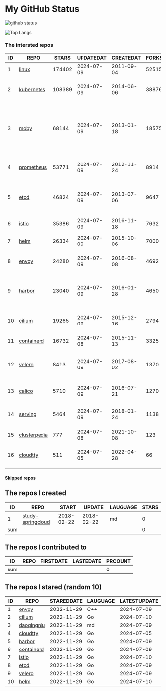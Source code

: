 # My GitHub Status

<img src="https://github-readme-stats-1.yihong0618.vercel.app/api?username=daoqingniu&show_icons=true&&&hide_title=true&count_private=true" alt="github status" />

![Top Langs](https://github-readme-stats-1.yihong0618.vercel.app/api/top-langs/?username=daoqingniu&layout=compact)

<!--START_SECTION:github_repos-->
### The intersted repos
| ID |                              REPO                               | STARS  | UPDATEDAT  | CREATEDAT  | FORKSCOUNT |                                                DESCRIPTIONS                                                |
|----|-----------------------------------------------------------------|--------|------------|------------|------------|------------------------------------------------------------------------------------------------------------|
|  1 | [linux](https://github.com/torvalds/linux)                      | 174402 | 2024-07-09 | 2011-09-04 |      52515 | Linux kernel source tree                                                                                   |
|  2 | [kubernetes](https://github.com/kubernetes/kubernetes)          | 108389 | 2024-07-09 | 2014-06-06 |      38876 | Production-Grade Container Scheduling and Management                                                       |
|  3 | [moby](https://github.com/moby/moby)                            |  68144 | 2024-07-09 | 2013-01-18 |      18575 | The Moby Project - a collaborative project for the container ecosystem to assemble container-based systems |
|  4 | [prometheus](https://github.com/prometheus/prometheus)          |  53771 | 2024-07-09 | 2012-11-24 |       8914 | The Prometheus monitoring system and time series database.                                                 |
|  5 | [etcd](https://github.com/etcd-io/etcd)                         |  46824 | 2024-07-09 | 2013-07-06 |       9647 | Distributed reliable key-value store for the most critical data of a distributed system                    |
|  6 | [istio](https://github.com/istio/istio)                         |  35386 | 2024-07-09 | 2016-11-18 |       7632 | Connect, secure, control, and observe services.                                                            |
|  7 | [helm](https://github.com/helm/helm)                            |  26334 | 2024-07-09 | 2015-10-06 |       7000 | The Kubernetes Package Manager                                                                             |
|  8 | [envoy](https://github.com/envoyproxy/envoy)                    |  24280 | 2024-07-09 | 2016-08-08 |       4692 | Cloud-native high-performance edge/middle/service proxy                                                    |
|  9 | [harbor](https://github.com/goharbor/harbor)                    |  23040 | 2024-07-09 | 2016-01-28 |       4650 | An open source trusted cloud native registry project that stores, signs, and scans content.                |
| 10 | [cilium](https://github.com/cilium/cilium)                      |  19265 | 2024-07-09 | 2015-12-16 |       2794 | eBPF-based Networking, Security, and Observability                                                         |
| 11 | [containerd](https://github.com/containerd/containerd)          |  16732 | 2024-07-08 | 2015-11-13 |       3325 | An open and reliable container runtime                                                                     |
| 12 | [velero](https://github.com/vmware-tanzu/velero)                |   8413 | 2024-07-09 | 2017-08-02 |       1370 | Backup and migrate Kubernetes applications and their persistent volumes                                    |
| 13 | [calico](https://github.com/projectcalico/calico)               |   5710 | 2024-07-09 | 2016-07-21 |       1270 | Cloud native networking and network security                                                               |
| 14 | [serving](https://github.com/knative/serving)                   |   5464 | 2024-07-09 | 2018-01-24 |       1138 | Kubernetes-based, scale-to-zero, request-driven compute                                                    |
| 15 | [clusterpedia](https://github.com/clusterpedia-io/clusterpedia) |    777 | 2024-07-08 | 2021-10-08 |        123 | The Encyclopedia of Kubernetes clusters                                                                    |
| 16 | [cloudtty](https://github.com/cloudtty/cloudtty)                |    511 | 2024-07-05 | 2022-04-28 |         66 | A Friendly Kubernetes CloudShell (Web Terminal) !                                                          |



#### Skipped repos
<!--END_SECTION:github_repos-->

<!--START_SECTION:my_github-->
## The repos I created
| ID  |                                 REPO                                 |   START    |   UPDATE   | LAUGUAGE | STARS |
|-----|----------------------------------------------------------------------|------------|------------|----------|-------|
|   1 | [study-springcloud](https://github.com/daoqingniu/study-springcloud) | 2018-02-22 | 2018-02-22 | md       |     0 |
| sum |                                                                      |            |            |          |     0 |

## The repos I contributed to
| ID  | REPO | FIRSTDATE | LASTEDATE | PRCOUNT |
|-----|------|-----------|-----------|---------|
| sum |      |           |           |       0 |

## The repos I stared (random 10)
| ID |                          REPO                          | STAREDDATE | LAUGUAGE | LATESTUPDATE |
|----|--------------------------------------------------------|------------|----------|--------------|
|  1 | [envoy](https://github.com/envoyproxy/envoy)           | 2022-11-29 | C++      | 2024-07-09   |
|  2 | [cilium](https://github.com/cilium/cilium)             | 2022-11-29 | Go       | 2024-07-10   |
|  3 | [daoqingniu](https://github.com/daoqingniu/daoqingniu) | 2022-11-29 | md       | 2024-07-09   |
|  4 | [cloudtty](https://github.com/cloudtty/cloudtty)       | 2022-11-29 | Go       | 2024-07-05   |
|  5 | [harbor](https://github.com/goharbor/harbor)           | 2022-11-29 | Go       | 2024-07-09   |
|  6 | [containerd](https://github.com/containerd/containerd) | 2022-11-29 | Go       | 2024-07-09   |
|  7 | [istio](https://github.com/istio/istio)                | 2022-11-29 | Go       | 2024-07-10   |
|  8 | [etcd](https://github.com/etcd-io/etcd)                | 2022-11-29 | Go       | 2024-07-09   |
|  9 | [velero](https://github.com/vmware-tanzu/velero)       | 2022-11-29 | Go       | 2024-07-09   |
| 10 | [helm](https://github.com/helm/helm)                   | 2022-11-29 | Go       | 2024-07-10   |

<!--END_SECTION:my_github-->
